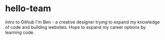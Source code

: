 # hello-team
Intro to Github
I'm Ben - a creative designer trying to expand my knowledge of code and building websites.  Hope to expand my career options by learning code.
